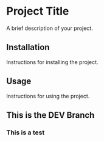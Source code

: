 # Project Title

A brief description of your project.

## Installation

Instructions for installing the project.

## Usage

Instructions for using the project.

## This is the DEV Branch

### This is a test